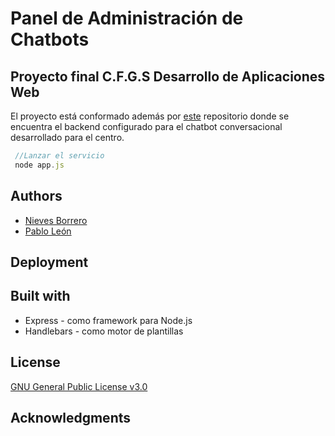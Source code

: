 # Panel de Administración de Chatbots

## Proyecto final C.F.G.S Desarrollo de Aplicaciones Web

El proyecto está conformado además por [este](https://github.com/NievesBorrero/GranCapibot) repositorio donde se encuentra el backend configurado para el chatbot conversacional desarrollado para el centro.


```javascript
 //Lanzar el servicio
 node app.js
```

## Authors

* [Nieves Borrero](https://github.com/NievesBorrero)
* [Pablo León](https://github.com/pabloleonalcaide)

## Deployment

## Built with

* Express - como framework para Node.js
* Handlebars - como motor de plantillas 

## License
[GNU General Public License v3.0](../blob/master/LICENSE)

## Acknowledgments


